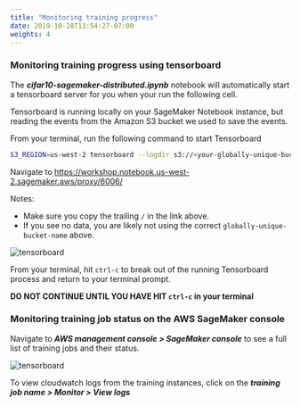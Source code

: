 ```yaml
---
title: "Monitoring training progress"
date: 2019-10-28T13:54:27-07:00
weights: 4
---
```


### Monitoring training progress using tensorboard

The ***cifar10-sagemaker-distributed.ipynb*** notebook will automatically start a tensorboard server for you when your run the following cell. 

Tensorboard is running locally on your SageMaker Notebook instance, but reading the events from the Amazon S3 bucket we used to save the events.

From your terminal, run the following command to start Tensorboard
```bash
S3_REGION=us-west-2 tensorboard --logdir s3://<your-globally-unique-bucket-name>/tensorboard_logs/ 
```

Navigate to https://workshop.notebook.us-west-2.sagemaker.aws/proxy/6006/

Notes:  
* Make sure you copy the trailing `/` in the link above.
* If you see no data, you are likely not using the correct `globally-unique-bucket-name` above.

![tensorboard](/images/sagemaker/tensorboard.png)

From your terminal, hit `ctrl-c` to break out of the running Tensorboard process and return to your terminal prompt.

**DO NOT CONTINUE UNTIL YOU HAVE HIT `ctrl-c` in your terminal**

### Monitoring training job status on the AWS SageMaker console

Navigate to ***AWS management console > SageMaker console*** to see a full list of training jobs and their status.

![tensorboard](/images/sagemaker/aws_console.png)

To view cloudwatch logs from the training instances, click on the ***training job name > Monitor > View logs***
